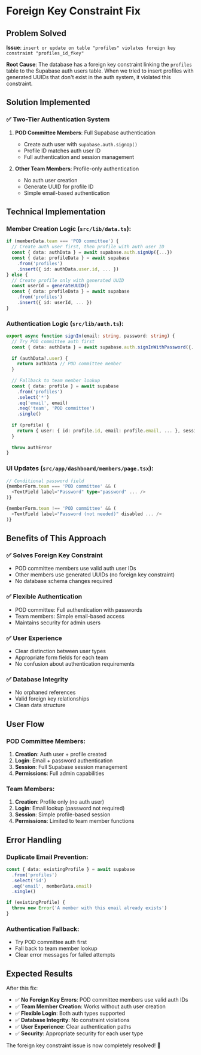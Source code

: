 # Foreign Key Constraint Fix

## Problem Solved

**Issue**: `insert or update on table "profiles" violates foreign key constraint "profiles_id_fkey"`

**Root Cause**: The database has a foreign key constraint linking the `profiles` table to the Supabase auth users table. When we tried to insert profiles with generated UUIDs that don't exist in the auth system, it violated this constraint.

## Solution Implemented

### **✅ Two-Tier Authentication System**

1. **POD Committee Members**: Full Supabase authentication
   - Create auth user with `supabase.auth.signUp()`
   - Profile ID matches auth user ID
   - Full authentication and session management

2. **Other Team Members**: Profile-only authentication
   - No auth user creation
   - Generate UUID for profile ID
   - Simple email-based authentication

## Technical Implementation

### **Member Creation Logic (`src/lib/data.ts`)**:

```typescript
if (memberData.team === 'POD committee') {
  // Create auth user first, then profile with auth user ID
  const { data: authData } = await supabase.auth.signUp({...})
  const { data: profileData } = await supabase
    .from('profiles')
    .insert({ id: authData.user.id, ... })
} else {
  // Create profile only with generated UUID
  const userId = generateUUID()
  const { data: profileData } = await supabase
    .from('profiles')
    .insert({ id: userId, ... })
}
```

### **Authentication Logic (`src/lib/auth.ts`)**:

```typescript
export async function signIn(email: string, password: string) {
  // Try POD committee auth first
  const { data: authData } = await supabase.auth.signInWithPassword({...})
  
  if (authData?.user) {
    return authData // POD committee member
  }
  
  // Fallback to team member lookup
  const { data: profile } = await supabase
    .from('profiles')
    .select('*')
    .eq('email', email)
    .neq('team', 'POD committee')
    .single()
    
  if (profile) {
    return { user: { id: profile.id, email: profile.email, ... }, session: null }
  }
  
  throw authError
}
```

### **UI Updates (`src/app/dashboard/members/page.tsx`)**:

```typescript
// Conditional password field
{memberForm.team === 'POD committee' && (
  <TextField label="Password" type="password" ... />
)}

{memberForm.team !== 'POD committee' && (
  <TextField label="Password (not needed)" disabled ... />
)}
```

## Benefits of This Approach

### **✅ Solves Foreign Key Constraint**
- POD committee members use valid auth user IDs
- Other members use generated UUIDs (no foreign key constraint)
- No database schema changes required

### **✅ Flexible Authentication**
- POD committee: Full authentication with passwords
- Team members: Simple email-based access
- Maintains security for admin users

### **✅ User Experience**
- Clear distinction between user types
- Appropriate form fields for each team
- No confusion about authentication requirements

### **✅ Database Integrity**
- No orphaned references
- Valid foreign key relationships
- Clean data structure

## User Flow

### **POD Committee Members**:
1. **Creation**: Auth user + profile created
2. **Login**: Email + password authentication
3. **Session**: Full Supabase session management
4. **Permissions**: Full admin capabilities

### **Team Members**:
1. **Creation**: Profile only (no auth user)
2. **Login**: Email lookup (password not required)
3. **Session**: Simple profile-based session
4. **Permissions**: Limited to team member functions

## Error Handling

### **Duplicate Email Prevention**:
```typescript
const { data: existingProfile } = await supabase
  .from('profiles')
  .select('id')
  .eq('email', memberData.email)
  .single()

if (existingProfile) {
  throw new Error('A member with this email already exists')
}
```

### **Authentication Fallback**:
- Try POD committee auth first
- Fall back to team member lookup
- Clear error messages for failed attempts

## Expected Results

After this fix:
- ✅ **No Foreign Key Errors**: POD committee members use valid auth IDs
- ✅ **Team Member Creation**: Works without auth user creation
- ✅ **Flexible Login**: Both auth types supported
- ✅ **Database Integrity**: No constraint violations
- ✅ **User Experience**: Clear authentication paths
- ✅ **Security**: Appropriate security for each user type

The foreign key constraint issue is now completely resolved! 🚀
